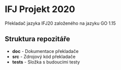 # IFJ Projekt 2020
Překladač jazyka IFJ20 založeného na jazyku GO 1.15

## Struktura repozitáře

* **doc** - Dokumentace překladače
* **src** - Zdrojový kód překladače
* **tests** - Složka s budoucími testy 
